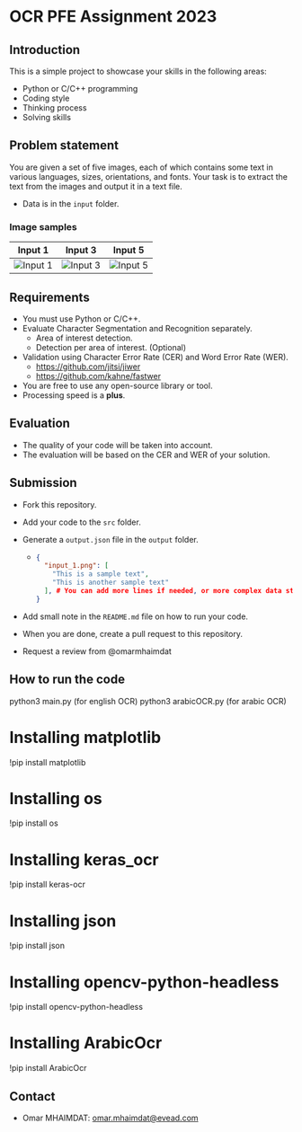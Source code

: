 # OCR PFE Assignment 2023

## Introduction

This is a simple project to showcase your skills in the following areas:

- Python or C/C++ programming
- Coding style
- Thinking process
- Solving skills

## Problem statement

You are given a set of five images, each of which contains some text in various languages, sizes, orientations, and fonts. Your task is to extract the text from the images and output it in a text file.

- Data is in the `input` folder.

### Image samples

| Input 1                       | Input 3                       | Input 5                       |
| ----------------------------- | ----------------------------- | ----------------------------- |
| ![Input 1](input/input_1.png) | ![Input 3](input/input_3.png) | ![Input 5](input/input_5.png) |

## Requirements

- You must use Python or C/C++.
- Evaluate Character Segmentation and Recognition separately.
  - Area of interest detection.
  - Detection per area of interest. (Optional)
- Validation using Character Error Rate (CER) and Word Error Rate (WER).
  - <https://github.com/jitsi/jiwer>
  - <https://github.com/kahne/fastwer>
- You are free to use any open-source library or tool.
- Processing speed is a **plus**.

## Evaluation

- The quality of your code will be taken into account.
- The evaluation will be based on the CER and WER of your solution.

## Submission

- Fork this repository.
- Add your code to the `src` folder.
- Generate a `output.json` file in the `output` folder.

  - ```json
    {
      "input_1.png": [
        "This is a sample text",
        "This is another sample text"
      ], # You can add more lines if needed, or more complex data structures
    }
    ```

- Add small note in the `README.md` file on how to run your code.
- When you are done, create a pull request to this repository.
- Request a review from @omarmhaimdat

## How to run the code

python3 main.py (for english OCR)
python3 arabicOCR.py (for arabic OCR)


# Installing matplotlib
!pip install matplotlib

# Installing os
!pip install os

# Installing keras_ocr
!pip install keras-ocr

# Installing json
!pip install json

# Installing opencv-python-headless
!pip install opencv-python-headless

# Installing ArabicOcr
!pip install ArabicOcr

## Contact

- Omar MHAIMDAT: omar.mhaimdat@evead.com

